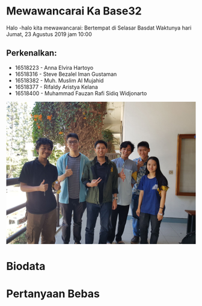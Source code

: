 # Mewawancarai Ka Base32
Halo -halo kita mewawancarai:
Bertempat di Selasar Basdat 
Waktunya hari Jumat, 23 Agustus 2019 jam 10:00
## Perkenalkan:
- 16518223 - Anna Elvira Hartoyo
- 16518316 - Steve Bezalel Iman Gustaman
- 16518382 - Muh. Muslim Al Mujahid
- 16518377 - Rifaldy Aristya Kelana
- 16518400 - Muhammad Fauzan Rafi Sidiq Widjonarto

![Foto Wawancara](585708.jpg)

# Biodata

# Pertanyaan Bebas